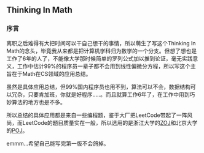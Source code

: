 ## Thinking In Math

### 序言
离职之后难得有大把时间可以干自己想干的事情，所以萌生了写这个Thinking In Math的念头，毕竟我从来都是把计算机学科归为数学的一个分支。但想了想也是工作了6年的人了，不能像大学那时候简单的罗列公式加以推到论证，毫无实践意义，工作中估计99%的程序员一辈子都不会用到线性偏微分方程，所以写这个主旨在于Math在CS领域的应用总结。

虽然是具体应用总结，但99%国内程序员也用不到，算法可以不会，数据结构可以冗杂，只要肯加班，你就是好程序.....。而且就算工作6年了，在工作中用到巧妙算法的地方也是不多。

所以总结的具体应用都是来自一些编程题，鉴于大厂把LeetCode带起了一阵风尚，而LeetCode的题目质量实在一般，所以选用的是浙江大学的[ZOJ](https://zoj.pintia.cn/)和北京大学的[POJ](http://poj.org)。

emmm...希望自己能写完第一版不会鸽掉。
